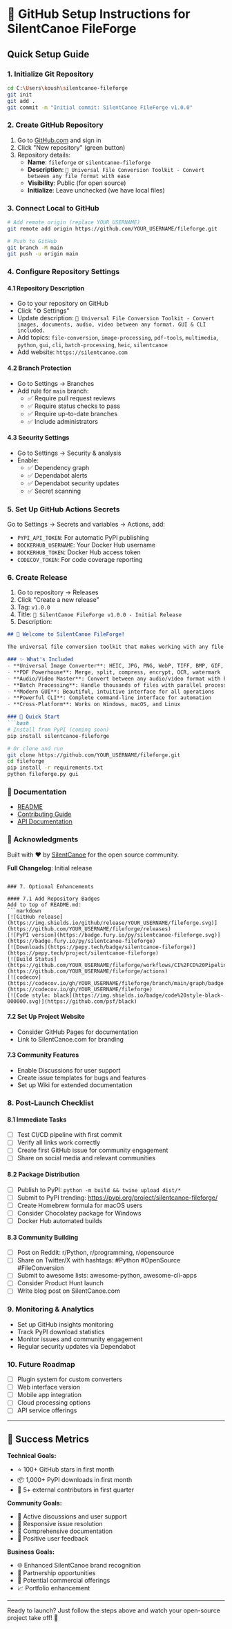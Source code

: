 # 🚀 GitHub Setup Instructions for SilentCanoe FileForge

## Quick Setup Guide

### 1. Initialize Git Repository
```bash
cd C:\Users\koush\silentcanoe-fileforge
git init
git add .
git commit -m "Initial commit: SilentCanoe FileForge v1.0.0"
```

### 2. Create GitHub Repository
1. Go to [GitHub.com](https://github.com) and sign in
2. Click "New repository" (green button)
3. Repository details:
   - **Name**: `fileforge` or `silentcanoe-fileforge`
   - **Description**: `🔧 Universal File Conversion Toolkit - Convert between any file format with ease`
   - **Visibility**: Public (for open source)
   - **Initialize**: Leave unchecked (we have local files)

### 3. Connect Local to GitHub
```bash
# Add remote origin (replace YOUR_USERNAME)
git remote add origin https://github.com/YOUR_USERNAME/fileforge.git

# Push to GitHub
git branch -M main
git push -u origin main
```

### 4. Configure Repository Settings

#### 4.1 Repository Description
- Go to your repository on GitHub
- Click "⚙️ Settings" 
- Update description: `🔧 Universal File Conversion Toolkit - Convert images, documents, audio, video between any format. GUI & CLI included.`
- Add topics: `file-conversion`, `image-processing`, `pdf-tools`, `multimedia`, `python`, `gui`, `cli`, `batch-processing`, `heic`, `silentcanoe`
- Add website: `https://silentcanoe.com`

#### 4.2 Branch Protection
- Go to Settings → Branches
- Add rule for `main` branch:
  - ✅ Require pull request reviews
  - ✅ Require status checks to pass
  - ✅ Require up-to-date branches
  - ✅ Include administrators

#### 4.3 Security Settings
- Go to Settings → Security & analysis
- Enable:
  - ✅ Dependency graph
  - ✅ Dependabot alerts
  - ✅ Dependabot security updates
  - ✅ Secret scanning

### 5. Set Up GitHub Actions Secrets
Go to Settings → Secrets and variables → Actions, add:

- `PYPI_API_TOKEN`: For automatic PyPI publishing
- `DOCKERHUB_USERNAME`: Your Docker Hub username  
- `DOCKERHUB_TOKEN`: Docker Hub access token
- `CODECOV_TOKEN`: For code coverage reporting

### 6. Create Release
1. Go to repository → Releases
2. Click "Create a new release"
3. Tag: `v1.0.0`
4. Title: `🚀 SilentCanoe FileForge v1.0.0 - Initial Release`
5. Description:
```markdown
## 🎉 Welcome to SilentCanoe FileForge!

The universal file conversion toolkit that makes working with any file format effortless.

### ✨ What's Included
- **Universal Image Converter**: HEIC, JPG, PNG, WebP, TIFF, BMP, GIF, ICO, PSD, RAW
- **PDF Powerhouse**: Merge, split, compress, encrypt, OCR, watermark
- **Audio/Video Master**: Convert between any audio/video format with FFmpeg
- **Batch Processing**: Handle thousands of files with parallel processing
- **Modern GUI**: Beautiful, intuitive interface for all operations
- **Powerful CLI**: Complete command-line interface for automation
- **Cross-Platform**: Works on Windows, macOS, and Linux

### 🚀 Quick Start
```bash
# Install from PyPI (coming soon)
pip install silentcanoe-fileforge

# Or clone and run
git clone https://github.com/YOUR_USERNAME/fileforge.git
cd fileforge
pip install -r requirements.txt
python fileforge.py gui
```

### 📖 Documentation
- [README](https://github.com/YOUR_USERNAME/fileforge#readme)
- [Contributing Guide](https://github.com/YOUR_USERNAME/fileforge/blob/main/CONTRIBUTING.md)
- [API Documentation](https://github.com/YOUR_USERNAME/fileforge/docs)

### 🙏 Acknowledgments
Built with ❤️ by [SilentCanoe](https://silentcanoe.com) for the open source community.

**Full Changelog**: Initial release
```

### 7. Optional Enhancements

#### 7.1 Add Repository Badges
Add to top of README.md:
```markdown
[![GitHub release](https://img.shields.io/github/release/YOUR_USERNAME/fileforge.svg)](https://github.com/YOUR_USERNAME/fileforge/releases)
[![PyPI version](https://badge.fury.io/py/silentcanoe-fileforge.svg)](https://badge.fury.io/py/silentcanoe-fileforge)
[![Downloads](https://pepy.tech/badge/silentcanoe-fileforge)](https://pepy.tech/project/silentcanoe-fileforge)
[![Build Status](https://github.com/YOUR_USERNAME/fileforge/workflows/CI%2FCD%20Pipeline/badge.svg)](https://github.com/YOUR_USERNAME/fileforge/actions)
[![codecov](https://codecov.io/gh/YOUR_USERNAME/fileforge/branch/main/graph/badge.svg)](https://codecov.io/gh/YOUR_USERNAME/fileforge)
[![Code style: black](https://img.shields.io/badge/code%20style-black-000000.svg)](https://github.com/psf/black)
```

#### 7.2 Set Up Project Website
- Consider GitHub Pages for documentation
- Link to SilentCanoe.com for branding

#### 7.3 Community Features
- Enable Discussions for user support
- Create issue templates for bugs and features
- Set up Wiki for extended documentation

### 8. Post-Launch Checklist

#### 8.1 Immediate Tasks
- [ ] Test CI/CD pipeline with first commit
- [ ] Verify all links work correctly
- [ ] Create first GitHub issue for community engagement
- [ ] Share on social media and relevant communities

#### 8.2 Package Distribution
- [ ] Publish to PyPI: `python -m build && twine upload dist/*`
- [ ] Submit to PyPI trending: https://pypi.org/project/silentcanoe-fileforge/
- [ ] Create Homebrew formula for macOS users
- [ ] Consider Chocolatey package for Windows
- [ ] Docker Hub automated builds

#### 8.3 Community Building
- [ ] Post on Reddit: r/Python, r/programming, r/opensource
- [ ] Share on Twitter/X with hashtags: #Python #OpenSource #FileConversion
- [ ] Submit to awesome lists: awesome-python, awesome-cli-apps
- [ ] Consider Product Hunt launch
- [ ] Write blog post on SilentCanoe.com

### 9. Monitoring & Analytics
- Set up GitHub insights monitoring
- Track PyPI download statistics
- Monitor issues and community engagement
- Regular security updates via Dependabot

### 10. Future Roadmap
- [ ] Plugin system for custom converters
- [ ] Web interface version
- [ ] Mobile app integration
- [ ] Cloud processing options
- [ ] API service offerings

---

## 🎯 Success Metrics

**Technical Goals:**
- ⭐ 100+ GitHub stars in first month
- 📦 1,000+ PyPI downloads in first month
- 🔧 5+ external contributors in first quarter

**Community Goals:**
- 💬 Active discussions and user support
- 🐛 Responsive issue resolution
- 📖 Comprehensive documentation
- 🌟 Positive user feedback

**Business Goals:**
- 🌐 Enhanced SilentCanoe brand recognition
- 🤝 Partnership opportunities
- 💼 Potential commercial offerings
- 📈 Portfolio enhancement

---

Ready to launch? Just follow the steps above and watch your open-source project take off! 🚀